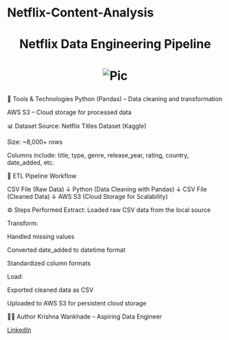 # Netflix-Content-Analysis
# <p align="center">Netflix Data Engineering Pipeline </p>
# <p align="center">![Pic](https://i.ibb.co/Q81WwRN/92399716.jpg)</p>

🔧 Tools & Technologies
Python (Pandas) – Data cleaning and transformation

AWS S3 – Cloud storage for processed data

📊 Dataset
Source: Netflix Titles Dataset (Kaggle)

Size: ~8,000+ rows

Columns include: title, type, genre, release_year, rating, country, date_added, etc.


🔄 ETL Pipeline Workflow

CSV File (Raw Data)
      ↓
Python (Data Cleaning with Pandas)
      ↓
CSV File (Cleaned Data)
      ↓
AWS S3 (Cloud Storage for Scalability)


⚙️ Steps Performed
Extract: Loaded raw CSV data from the local source

Transform:

Handled missing values

Converted date_added to datetime format

Standardized column formats

Load:

Exported cleaned data as CSV

Uploaded to AWS S3 for persistent cloud storage




👨‍💻 Author
Krishna Wankhade – Aspiring Data Engineer

[LinkedIn](www.linkedin.com/in/krishnawankhade)



